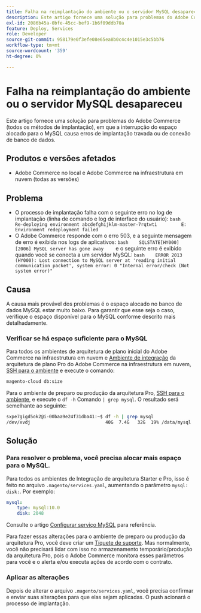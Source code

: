 ```yaml
---
title: Falha na reimplantação do ambiente ou o servidor MySQL desapareceu
description: Este artigo fornece uma solução para problemas do Adobe Commerce (todos os métodos de implantação), em que a interrupção do espaço alocado para o MySQL causa erros de implantação travada ou de conexão de banco de dados.
exl-id: 2086b45a-0bfe-45cc-bef9-1b6f09ddb70a
feature: Deploy, Services
role: Developer
source-git-commit: 958179e0f3efe08e65ea8b0c4c4e1015e3c5bb76
workflow-type: tm+mt
source-wordcount: '359'
ht-degree: 0%

---
```


# Falha na reimplantação do ambiente ou o servidor MySQL desapareceu

Este artigo fornece uma solução para problemas do Adobe Commerce (todos os métodos de implantação), em que a interrupção do espaço alocado para o MySQL causa erros de implantação travada ou de conexão de banco de dados.

## Produtos e versões afetados

* Adobe Commerce no local e Adobe Commerce na infraestrutura em nuvem (todas as versões)

## Problema

* O processo de implantação falha com o seguinte erro no log de implantação (linha de comando e log de interface do usuário): ```bash    Re-deploying environment abcdefghijklm-master-7rqtwti         E: Environment redeployment failed    ```
* O Adobe Commerce responde com o erro 503, e a seguinte mensagem de erro é exibida nos logs de aplicativos:    ```bash    SQLSTATE[HY000] [2006] MySQL server has gone away    ```    e o seguinte erro é exibido quando você se conecta a um servidor MySQL:    ```bash    ERROR 2013 (HY000): Lost connection to MySQL server at 'reading initial communication packet', system error: 0 "Internal error/check (Not system error)"    ```

## Causa

A causa mais provável dos problemas é o espaço alocado no banco de dados MySQL estar muito baixo. Para garantir que esse seja o caso, verifique o espaço disponível para o MySQL conforme descrito mais detalhadamente.

### Verificar se há espaço suficiente para o MySQL

Para todos os ambientes de arquitetura de plano inicial do Adobe Commerce na infraestrutura em nuvem e [Ambiente de integração](/help/announcements/adobe-commerce-announcements/integration-environment-enhancement-request-pro-and-starter.md) da arquitetura de plano Pro do Adobe Commerce na infraestrutura em nuvem, [SSH para o ambiente](https://experienceleague.adobe.com/docs/commerce-cloud-service/user-guide/develop/secure-connections.html?lang=pt-BR) e execute o comando:

```bash
magento-cloud db:size
```

Para o ambiente de preparo ou produção da arquitetura Pro, [SSH para o ambiente](https://experienceleague.adobe.com/docs/commerce-cloud-service/user-guide/develop/secure-connections.html?lang=pt-BR), e execute o `df -h`   Comando `| grep mysql`. O resultado será semelhante ao seguinte:

```bash
sxpe7gigd5ok2@i-00baa9e24f31dba41:~$ df -h | grep mysql
/dev/xvdj                            40G  7.4G   32G  19% /data/mysql
```

## Solução

### Para resolver o problema, você precisa alocar mais espaço para o MySQL.

Para todos os ambientes de Integração de arquitetura Starter e Pro, isso é feito no arquivo `.magento/services.yaml`, aumentando o parâmetro `mysql: disk:`. Por exemplo:

```yaml
mysql:
    type: mysql:10.0
    disk: 2048
```

Consulte o artigo [Configurar serviço MySQL](https://experienceleague.adobe.com/docs/commerce-cloud-service/user-guide/configure/service/mysql.html?lang=pt-BR) para referência.

Para fazer essas alterações para o ambiente de preparo ou produção da arquitetura Pro, você deve criar um [Tíquete de suporte](https://support.magento.com). Mas normalmente, você não precisará lidar com isso no armazenamento temporário/produção da arquitetura Pro, pois o Adobe Commerce monitora esses parâmetros para você e o alerta e/ou executa ações de acordo com o contrato.

### Aplicar as alterações

Depois de alterar o arquivo `.magento/services.yaml`, você precisa confirmar e enviar suas alterações para que elas sejam aplicadas. O push acionará o processo de implantação.
